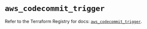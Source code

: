 # `aws_codecommit_trigger`

Refer to the Terraform Registry for docs: [`aws_codecommit_trigger`](https://registry.terraform.io/providers/hashicorp/aws/5.44.0/docs/resources/codecommit_trigger).
